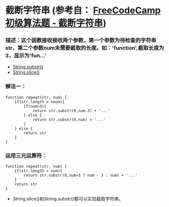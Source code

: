 # 截断字符串 (参考自： [FreeCodeCamp 初级算法题 - 截断字符串](https://singsing.io/blog/fcc/basic-truncate-a-string/#more))
### 描述：这个函数接收接收两个参数，第一个参数为待检查的字符串 str，第二个参数num未需要截取的长度。如：'function',截取长度为3，显示为'fun...'
* [String.substr()](http://www.w3school.com.cn/jsref/jsref_substr.asp)
* [String.slice()](https://developer.mozilla.org/zh-CN/docs/Web/JavaScript/Reference/Global_Objects/String/slice)
### 解法一：
```
function repeat(str, num) {
    if(str.length > nnum){
        if(num>3){
            return str.substr(0,num-3) + '...'
        } else {
            return str.substr(0,num) + '...'
        }
    } else {
        return str
    }
}
```

### 运用三元运算符：
```
function repeat(str, num) {
    if(str.length > num){
        return str.substr(0,num>3 ? num - 3 : num) + '...'
    }
    return str
}
```
* String.slice()和String.substr()都可以实现截取字符串。